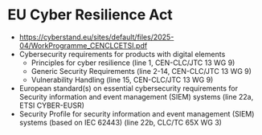 # EU Cyber Resilience Act

- https://cyberstand.eu/sites/default/files/2025-04/WorkProgramme_CENCLCETSI.pdf
- Cybersecurity requirements for products with digital elements
  - Principles for cyber resilience (line 1, CEN-CLC/JTC 13 WG 9)
  - Generic Security Requirements (line 2-14, CEN-CLC/JTC 13 WG 9)
  - Vulnerability Handling (line 15, CEN-CLC/JTC 13 WG 9)
- European standard(s) on essential cybersecurity requirements for Security information and event management (SIEM) systems (line 22a, ETSI CYBER-EUSR)
- Security Profile for security information and event management (SIEM) systems (based on IEC 62443) (line 22b, CLC/TC 65X WG 3)
